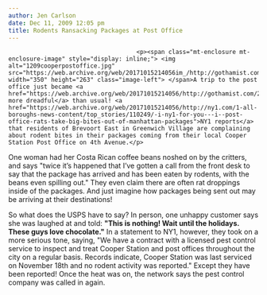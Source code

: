 ```yaml
---
author: Jen Carlson
date: Dec 11, 2009 12:05 pm
title: Rodents Ransacking Packages at Post Office
---
```


	
										<p><span class="mt-enclosure mt-enclosure-image" style="display: inline;"> <img alt="1209cooperpostoffice.jpg" src="https://web.archive.org/web/20171015214056im_/http://gothamist.com/1209cooperpostoffice.jpg" width="350" height="263" class="image-left"> </span>A trip to the post office just became <a href="https://web.archive.org/web/20171015214056/http://gothamist.com/2009/11/16/post_office_1.php">even more dreadful</a> than usual! <a href="https://web.archive.org/web/20171015214056/http://ny1.com/1-all-boroughs-news-content/top_stories/110249/-i-ny1-for-you---i--post-office-rats-take-big-bites-out-of-manhattan-packages">NY1 reports</a> that residents of Brevoort East in Greenwich Village are complaining about rodent bites in their packages coming from their local Cooper Station Post Office on 4th Avenue.</p>

<p>One woman had her Costa Rican coffee beans noshed on by the critters, and says &quot;twice it&#x2019;s happened that I&#x2019;ve gotten a call from the front desk to say that the package has arrived and has been eaten by rodents, with the beans even spilling out.&quot; They even claim there are often rat droppings inside of the packages. And just imagine how packages being sent out may be arriving at their destinations!</p>

<p>So what does the USPS have to say? In person, one unhappy customer says she was laughed at and told: <strong>&quot;This is nothing! Wait until the holidays. These guys love chocolate.&quot;</strong> In a statement to NY1, however, they took on a more serious tone, saying, &quot;We have a contract with a licensed pest control service to inspect and treat Cooper Station and post offices throughout the city on a regular basis. Records indicate, Cooper Station was last serviced on November 18th and no rodent activity was reported.&quot; Except they have been reported! Once the heat was on, the network says the pest control company was called in again.</p>					
										
									
				